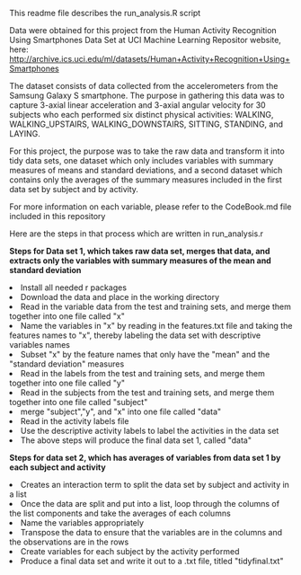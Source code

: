 This readme file describes the run_analysis.R script

Data were obtained for this project from the Human Activity Recognition Using Smartphones Data Set at UCI Machine Learning Repositor website, here: http://archive.ics.uci.edu/ml/datasets/Human+Activity+Recognition+Using+Smartphones

The dataset consists of data collected from the accelerometers from the Samsung Galaxy S smartphone. The purpose in gathering this data was to capture 3-axial linear acceleration and 3-axial angular velocity for 30 subjects who each performed six distinct physical activities: WALKING, WALKING_UPSTAIRS, WALKING_DOWNSTAIRS, SITTING, STANDING, and LAYING.

For this project, the purpose was to take the raw data and transform it into tidy data sets, one dataset which only includes variables with summary measures of means and standard deviations, and a second dataset which contains only the averages of the summary measures included in the first data set by subject and by activity.

For more information on each variable, please refer to the CodeBook.md file included in this repository

Here are the steps in that process which are written in run_analysis.r

<b>Steps for Data set 1, which takes raw data set, merges that data, and extracts only the variables with summary measures of the mean and standard deviation</b> <br>
<li>Install all needed r packages</li>
<li>Download the data and place in the working directory</li>
<li>Read in the variable data from the test and training sets, and merge them together into one file called "x"</li>
<li>Name the variables in "x" by reading in the features.txt file and taking the features names to "x", thereby labeling the data set with descriptive variables names</li>
<li>Subset "x" by the feature names that only have the "mean" and the "standard deviation" measures</li>
<li>Read in the labels from the test and training sets, and merge them together into one file called "y"</li>
<li>Read in the subjects from the test and training sets, and merge them together into one file called "subject"</li>
<li>merge "subject","y", and "x" into one file called "data"</li>
<li>Read in the activity labels file</li>
<li>Use the descriptive activity labels to label the activities in the data set</li>
<li>The above steps will produce the final data set 1, called "data"</li>

<b>Steps for data set 2, which has averages of variables from data set 1 by each subject and activity</b> <br>
<li>Creates an interaction term to split the data set by subject and activity in a list</li>
<li>Once the data are split and put into a list, loop through the columns of the list components and take the averages of each columns</li>
<li>Name the variables appropriately</li> 
<li>Transpose the data to ensure that the variables are in the columns and the observations are in the rows</li>
<li>Create variables for each subject by the activity performed</li>
<li>Produce a final data set and write it out to a .txt file, titled "tidyfinal.txt"</li>
 
